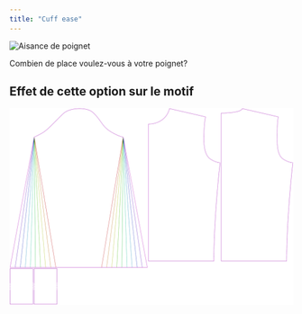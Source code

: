 ```yaml
---
title: "Cuff ease"
---
```


![Aisance de poignet](cuffease.svg)

Combien de place voulez-vous à votre poignet?

## Effet de cette option sur le motif

![Cette image montre l'effet de cette option en superposant plusieurs variantes qui ont une valeur différente pour cette option](sven_cuffease_sample.svg "Effect of this option on the pattern")
